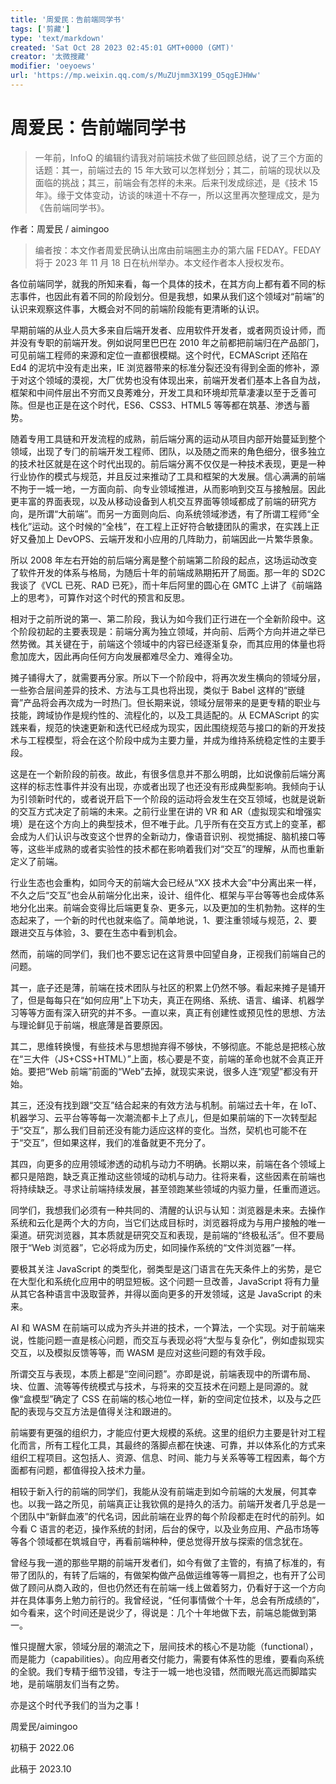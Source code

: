 ```yaml
---
title: '周爱民：告前端同学书'
tags: ['剪藏']
type: 'text/markdown'
created: 'Sat Oct 28 2023 02:45:01 GMT+0000 (GMT)'
creator: '太微搜藏'
modifier: 'oeyoews'
url: 'https://mp.weixin.qq.com/s/MuZUjmm3X199_O5qgEJHWw'
---
```


# 周爱民：告前端同学书

> 一年前，InfoQ 的编辑约请我对前端技术做了些回顾总结，说了三个方面的话题：其一，前端过去的 15 年大致可以怎样划分；其二，前端的现状以及面临的挑战；其三，前端会有怎样的未来。后来刊发成综述，是《技术 15 年》。缘于文体变动，访谈的味道十不存一，所以这里再次整理成文，是为《告前端同学书》。

作者：周爱民 / aimingoo

> 编者按：本文作者周爱民确认出席由前端圈主办的第六届 FEDAY。FEDAY 将于 2023 年 11 月 18 日在杭州举办。本文经作者本人授权发布。

各位前端同学，就我的所知来看，每⼀个具体的技术，在其⽅向上都有着不同的标志事件，也因此有着不同的阶段划分。但是我想，如果从我们这个领域对“前端”的认识来观察这件事，⼤概会对不同的前端阶段能有更清晰的认识。

早期前端的从业⼈员⼤多来⾃后端开发者、应⽤软件开发者，或者⽹⻚设计师，⽽并没有专职的前端开发。例如说阿⾥巴巴在 2010 年之前都把前端归在产品部⻔，可⻅前端⼯程师的来源和定位⼀直都很模糊。这个时代，ECMAScript 还陷在 Ed4 的泥坑中没有⾛出来，IE 浏览器带来的标准分裂还没有得到全⾯的修补，源于对这个领域的漠视，⼤⼚优势也没有体现出来，前端开发者们基本上各⾃为战，框架和中间件层出不穷⽽⼜良莠难分，开发⼯具和环境却荒草凄凄以⾄于乏善可陈。但是也正是在这个时代，ES6、CSS3、HTML5 等等都在筑基、渗透与蓄势。

随着专⽤⼯具链和开发流程的成熟，前后端分离的运动从项⽬内部开始蔓延到整个领域，出现了专⻔的前端开发⼯程师、团队，以及随之⽽来的⻆⾊细分，很多独⽴的技术社区就是在这个时代出现的。前后端分离不仅仅是⼀种技术表现，更是⼀种⾏业协作的模式与规范，并且反过来推动了⼯具和框架的⼤发展。信⼼满满的前端不拘于⼀城⼀地，⼀⽅⾯向前、向专业领域推进，从⽽影响到交互与接触层。因此更丰富的界⾯表现，以及从移动设备到⼈机交互界⾯等领域都成了前端的研究⽅向，是所谓“⼤前端”。⽽另⼀⽅⾯则向后、向系统领域渗透，有了所谓⼯程师“全栈化”运动。这个时候的“全栈”，在⼯程上正好符合敏捷团队的需求，在实践上正好⼜叠加上 DevOPS、云端开发和⼩应⽤的⼏阵助⼒，前端因此⼀⽚繁华景象。

所以 2008 年左右开始的前后端分离是整个前端第⼆阶段的起点，这场运动改变了软件开发的体系与格局，为随后⼗年的前端成熟期拓开了局⾯。那⼀年的 SD2C 我谈了《VCL 已死、RAD 已死》，⽽⼗年后阿⾥的圆⼼在 GMTC 上讲了《前端路上的思考》，可算作对这个时代的预⾔和反思。

相对于之前所说的第⼀、第⼆阶段，我认为如今我们正⾏进在⼀个全新阶段中。这个阶段初起的主要表现是：前端分离为独⽴领域，并向前、后两个⽅向并进之举已然势微。其关键在于，前端这个领域中的内容已经逐渐复杂，⽽其应⽤的体量也将愈加庞⼤，因此再向任何⽅向发展都难尽全⼒、难得全功。

摊⼦铺得⼤了，就需要再分家。所以下⼀个阶段中，将再次发⽣横向的领域分层，⼀些弥合层间差异的技术、⽅法与⼯具也将出现，类似于 Babel 这样的“嵌缝膏”产品将会再次成为⼀时热⻔。但⻓期来说，领域分层带来的是更专精的职业与技能，跨域协作是规约性的、流程化的，以及⼯具适配的。从 ECMAScript 的实践来看，规范的快速更新和迭代已经成为现实，因此围绕规范与接⼝的新的开发技术与⼯程模型，将会在这个阶段中成为主要⼒量，并成为维持系统稳定性的主要⼿段。

这是在⼀个新阶段的前夜。故此，有很多信息并不那么明朗，⽐如说像前后端分离这样的标志性事件并没有出现，亦或者出现了也还没有形成典型影响。我倾向于认为引领新时代的，或者说开启下⼀个阶段的运动将会发⽣在交互领域，也就是说新的交互⽅式决定了前端的未来。之前⾏业⾥在讲的 VR 和 AR（虚拟现实和增强实境）是在这个⽅向上的典型技术，但不唯于此。⼏乎所有在交互⽅式上的变⾰，都会成为⼈们认识与改变这个世界的全新动⼒，像语⾳识别、视觉捕捉、脑机接⼝等等，这些半成熟的或者实验性的技术都在影响着我们对“交互”的理解，从⽽也重新定义了前端。

⾏业⽣态也会重构，如同今天的前端⼤会已经从“XX 技术⼤会”中分离出来⼀样，不久之后“交互”也会从前端分化出来，设计、组件化、框架与平台等等也会成体系地分化出来。前端会变得⽐后端更复杂、更多元，以及更加的⽣机勃勃。这样的⽣态起来了，⼀个新的时代也就来临了。简单地说，1、要注重领域与规范，2、要跟进交互与体验，3、要在⽣态中看到机会。

然而，前端的同学们，我们也不要忘记在这背景中回望自身，正视我们前端自己的问题。

其⼀，底⼦还是薄，前端在技术团队与社区的积累上仍然不够。看起来摊⼦是铺开了，但是每每只在“如何应⽤”上下功夫，真正在⽹络、系统、语⾔、编译、机器学习等等⽅⾯有深⼊研究的并不多。⼀直以来，真正有创建性或预⻅性的思想、⽅法与理论鲜⻅于前端，根底薄是⾸要原因。

其⼆，思维转换慢，有些技术与思想抛弃得不够快，不够彻底。不能总是把核⼼放在“三⼤件（JS+CSS+HTML）”上⾯，核⼼要是不变，前端的⾰命也就不会真正开始。要把“Web 前端”前⾯的“Web”去掉，就现实来说，很多⼈连“观望”都没有开始。

其三，还没有找到跟“交互”结合起来的有效⽅法与机制。前端过去⼗年，在 IoT、机器学习、云平台等等每⼀次潮流都卡上了点⼉，但是如果前端的下⼀次转型起于“交互”，那么我们⽬前还没有能⼒适应这样的变化。当然，契机也可能不在于“交互”，但如果这样，我们的准备就更不充分了。

其四，向更多的应⽤领域渗透的动机与动⼒不明确。⻓期以来，前端在各个领域上都只是陪跑，缺乏真正推动这些领域的动机与动⼒。往将来看，这些因素在前端也将持续缺乏。寻求让前端持续发展，甚⾄领跑某些领域的内驱⼒量，任重⽽道远。

同学们，我想我们必须有一种共同的、清醒的认识与认知：浏览器是未来。去操作系统和云化是两个⼤的⽅向，当它们达成⽬标时，浏览器将成为与⽤户接触的唯⼀渠道。研究浏览器，其本质就是研究交互和表现，是前端的“终极私活”。但不要局限于“Web 浏览器”，它必将成为历史，如同操作系统的“⽂件浏览器”⼀样。

要极其关注 JavaScript 的类型化，弱类型是这⻔语⾔在先天条件上的劣势，是它在⼤型化和系统化应⽤中的明显短板。这个问题⼀旦改善，JavaScript 将有⼒量从其它各种语⾔中汲取营养，并得以⾯向更多的开发领域，这是 JavaScript 的未来。

AI 和 WASM 在前端可以成为⻬头并进的技术，⼀个算法，⼀个实现。对于前端来说，性能问题⼀直是核⼼问题，⽽交互与表现必将“⼤型与复杂化”，例如虚拟现实交互，以及模拟反馈等等，⽽ WASM 是应对这些问题的有效⼿段。

所谓交互与表现，本质上都是“空间问题”。亦即是说，前端表现中的所谓布局、块、位置、流等等传统模式与技术，与将来的交互技术在问题上是同源的。就像“盒模型”确定了 CSS 在前端的核⼼地位⼀样，新的空间定位技术，以及与之匹配的表现与交互⽅法是值得关注和跟进的。

前端要有更强的组织⼒，才能应付更⼤规模的系统。这⾥的组织⼒主要是针对⼯程化⽽⾔，所有⼯程化⼯具，其最终的落脚点都在快速、可靠，并以体系化的⽅式来组织⼯程项⽬。这包括⼈、资源、信息、时间、能⼒与关系等等⼯程因素，每个⽅⾯都有问题，都值得投⼊技术⼒量。

相较于新入行的前端的同学们，我能从没有前端走到如今前端的⼤发展，何其幸也。以我⼀路之所⻅，前端真正让我钦佩的是持久的活⼒。前端开发者⼏乎总是⼀个团队中“新鲜⾎液”的代名词，因此前端在业界的每个阶段都⾛在时代的前列。如今看 C 语⾔的⽼迈，操作系统的封闭，后台的保守，以及业务应⽤、产品市场等等各个领域都在筑城⾃守，再看前端种种，便总觉得开放与探索的信念犹在。

曾经与我⼀道的那些早期的前端开发者们，如今有做了主管的，有搞了标准的，有带了团队的，有转了后端的，有做架构做产品做运维等等⼀肩担之，也有开了公司做了顾问从商⼊政的，但也仍然还有在前端⼀线上做着努⼒，仍看好于这⼀个⽅向并在具体事务上勉⼒前⾏的。我曾经说，“任何事情做个⼗年，总会有所成绩的”，如今看来，这个时间还是说少了，得说是：⼏个⼗年地做下去，前端总能做到第⼀。

惟只提醒⼤家，领域分层的潮流之下，层间技术的核⼼不是功能（functional），⽽是能⼒（capabilities）。向应⽤者交付能⼒，需要有体系性的思维，要看向系统的全貌。我们专精于细节没错，专注于⼀城⼀地也没错，然而眼光⾼远⽽脚踏实地，是前端朋友们当有之势。

亦是这个时代予我们的当为之事！

周爱民/aimingoo

初稿于 2022.06

此稿于 2023.10
